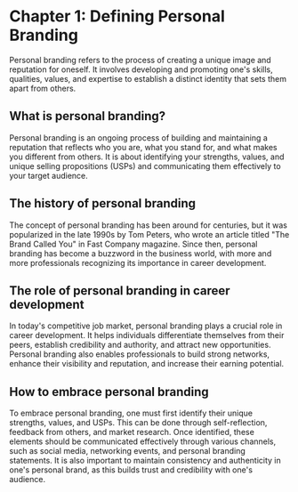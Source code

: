 Chapter 1: Defining Personal Branding
=====================================

Personal branding refers to the process of creating a unique image and reputation for oneself. It involves developing and promoting one's skills, qualities, values, and expertise to establish a distinct identity that sets them apart from others.

What is personal branding?
--------------------------

Personal branding is an ongoing process of building and maintaining a reputation that reflects who you are, what you stand for, and what makes you different from others. It is about identifying your strengths, values, and unique selling propositions (USPs) and communicating them effectively to your target audience.

The history of personal branding
--------------------------------

The concept of personal branding has been around for centuries, but it was popularized in the late 1990s by Tom Peters, who wrote an article titled "The Brand Called You" in Fast Company magazine. Since then, personal branding has become a buzzword in the business world, with more and more professionals recognizing its importance in career development.

The role of personal branding in career development
---------------------------------------------------

In today's competitive job market, personal branding plays a crucial role in career development. It helps individuals differentiate themselves from their peers, establish credibility and authority, and attract new opportunities. Personal branding also enables professionals to build strong networks, enhance their visibility and reputation, and increase their earning potential.

How to embrace personal branding
--------------------------------

To embrace personal branding, one must first identify their unique strengths, values, and USPs. This can be done through self-reflection, feedback from others, and market research. Once identified, these elements should be communicated effectively through various channels, such as social media, networking events, and personal branding statements. It is also important to maintain consistency and authenticity in one's personal brand, as this builds trust and credibility with one's audience.
